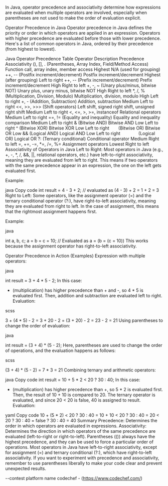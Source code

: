 In Java, operator precedence and associativity determine how expressions are evaluated when multiple operators are involved, especially when parentheses are not used to make the order of evaluation explicit.

Operator Precedence in Java
Operator precedence in Java defines the priority or order in which operators are applied in an expression. Operators with higher precedence are evaluated before those with lower precedence. Here's a list of common operators in Java, ordered by their precedence (from highest to lowest).

Java Operator Precedence Table
Operator	Description	Precedence	Associativity
(), [], . (Parentheses, Array Index, Field/Method Access)	Function call, array index, member access	Highest	N/A (used for grouping)
++, -- (Postfix increment/decrement)	Postfix increment/decrement	Highest (after grouping)	Left to right
++, -- (Prefix increment/decrement)	Prefix increment/decrement	High	Right to left
+, -, ~ (Unary plus/minus, bitwise NOT)	Unary plus, unary minus, bitwise NOT	High	Right to left
*, /, % (Multiplication, Division, Modulo)	Multiplication, division, modulo	High	Left to right
+, - (Addition, Subtraction)	Addition, subtraction	Medium	Left to right
<<, >>, >>> (Shift operators)	Left shift, signed right shift, unsigned right shift	Medium	Left to right
<, <=, >, >=, instanceof	Relational operators	Medium	Left to right
==, != (Equality and inequality)	Equality and inequality comparison	Medium	Left to right
& (Bitwise AND)	Bitwise AND	Low	Left to right
^ (Bitwise XOR)	Bitwise XOR	Low	Left to right
`	` (Bitwise OR)	Bitwise OR	Low
&& (Logical AND)	Logical AND	Low	Left to right
`		` (Logical OR)	Logical OR
?: (Ternary conditional)	Conditional operator	Medium	Right to left
=, +=, -=, *=, /=, %=	Assignment operators	Lowest	Right to left
Associativity of Operators in Java
Left to Right: Most operators in Java (e.g., +, -, *, /, &&, ||, relational operators, etc.) have left-to-right associativity, meaning they are evaluated from left to right. This means if two operators with the same precedence appear in an expression, the one on the left gets evaluated first.

Example:

java
Copy code
int result = 4 - 3 + 2;  // evaluated as (4 - 3) + 2 = 1 + 2 = 3
Right to Left: Some operators, like the assignment operator (=) and the ternary conditional operator (?:), have right-to-left associativity, meaning they are evaluated from right to left. In the case of assignment, this means that the rightmost assignment happens first.

Example:

java

int a, b, c;
a = b = c = 10;  // Evaluated as a = (b = (c = 10))
This works because the assignment operator has right-to-left associativity.

Operator Precedence in Action (Examples)
Expression with multiple operators:

java

int result = 3 + 4 * 5 - 2;
In this case:

* (multiplication) has higher precedence than + and -, so 4 * 5 is evaluated first.
Then, addition and subtraction are evaluated left to right.
Evaluation:

scss

3 + (4 * 5) - 2
= 3 + 20 - 2
= (3 + 20) - 2
= 23 - 2
= 21
Using parentheses to change the order of evaluation:

java

int result = (3 + 4) * (5 - 2);
Here, parentheses are used to change the order of operations, and the evaluation happens as follows:

scss

(3 + 4) * (5 - 2)
= 7 * 3
= 21
Combining ternary and arithmetic operators:

java
Copy code
int result = 10 + 5 * 2 < 20 ? 30 : 40;
In this case:

* (multiplication) has higher precedence than +, so 5 * 2 is evaluated first.
Then, the result of 10 + 10 is compared to 20.
The ternary operator is evaluated, and since 20 < 20 is false, 40 is assigned to result.
Evaluation:

yaml
Copy code
10 + (5 * 2) < 20 ? 30 : 40
= 10 + 10 < 20 ? 30 : 40
= 20 < 20 ? 30 : 40
= false ? 30 : 40
= 40
Summary
Precedence: Determines the order in which operators are evaluated in expressions.
Associativity: Determines the direction in which operators of the same precedence are evaluated (left-to-right or right-to-left).
Parentheses (()) always have the highest precedence, and they can be used to force a particular order of operations.
Most operators in Java have left-to-right associativity, except for assignment (=) and ternary conditional (?:), which have right-to-left associativity.
If you want to experiment with precedence and associativity, remember to use parentheses liberally to make your code clear and prevent unexpected results.


--contest platform name
codechef -  (https://www.codechef.com/)